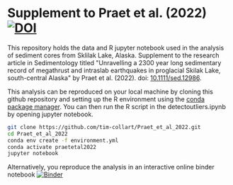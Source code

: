 # Supplement to Praet et al. (2022) [![DOI](https://zenodo.org/badge/441716761.svg)](https://zenodo.org/badge/latestdoi/441716761)


This repository holds the data and R jupyter notebook used in the analysis of sediment cores from Sklilak Lake, Alaska. Supplement to the research article in Sedimentology titled "Unravelling a 2300 year long sedimentary record of megathrust and intraslab earthquakes in proglacial Skilak Lake, south-central Alaska" by Praet et al. (2022). doi: [10.1111/sed.12986](https://doi.org/10.1111/sed.12986).


This analysis can be reproduced on your local machine by cloning this github repository and setting up the R environment using the [conda package manager](https://conda.io). You can then run the R script in the detectoutliers.ipynb by opening jupyter notebook.

```bash
git clone https://github.com/tim-collart/Praet_et_al_2022.git
cd Praet_et_al_2022
conda env create -f environment.yml
conda activate praetetal2022
jupyter notebook
```

Alternatively, you reproduce the analysis in an interactive online binder notebook [![Binder](https://mybinder.org/badge_logo.svg)](https://mybinder.org/v2/gh/tim-collart/Praet_et_al_2022/HEAD?urlpath=lab%2Ftree%2Fdetectoutliers.ipynb)

